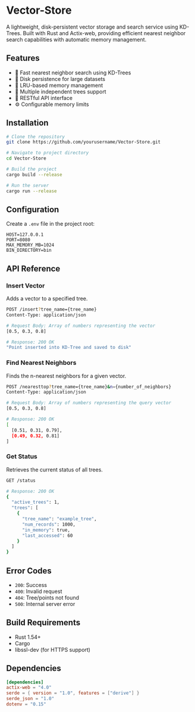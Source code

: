 # Vector-Store

A lightweight, disk-persistent vector storage and search service using KD-Trees. Built with Rust and Actix-web, providing efficient nearest neighbor search capabilities with automatic memory management.

## Features

- 🚀 Fast nearest neighbor search using KD-Trees
- 💾 Disk persistence for large datasets
- 🔄 LRU-based memory management
- 🌲 Multiple independent trees support
- 🔌 RESTful API interface
- ⚙️ Configurable memory limits

## Installation

```bash
# Clone the repository
git clone https://github.com/yourusername/Vector-Store.git

# Navigate to project directory
cd Vector-Store

# Build the project
cargo build --release

# Run the server
cargo run --release
```

## Configuration

Create a `.env` file in the project root:

```env
HOST=127.0.0.1
PORT=8080
MAX_MEMORY_MB=1024
BIN_DIRECTORY=bin
```

## API Reference

### Insert Vector
Adds a vector to a specified tree.

```bash
POST /insert?tree_name={tree_name}
Content-Type: application/json

# Request Body: Array of numbers representing the vector
[0.5, 0.3, 0.8]

# Response: 200 OK
"Point inserted into KD-Tree and saved to disk"
```

### Find Nearest Neighbors
Finds the n-nearest neighbors for a given vector.

```bash
POST /nearesttop?tree_name={tree_name}&n={number_of_neighbors}
Content-Type: application/json

# Request Body: Array of numbers representing the query vector
[0.5, 0.3, 0.8]

# Response: 200 OK
[
  [0.51, 0.31, 0.79],
  [0.49, 0.32, 0.81]
]
```

### Get Status
Retrieves the current status of all trees.

```bash
GET /status

# Response: 200 OK
{
  "active_trees": 1,
  "trees": [
    {
      "tree_name": "example_tree",
      "num_records": 1000,
      "in_memory": true,
      "last_accessed": 60
    }
  ]
}
```

## Error Codes

- `200`: Success
- `400`: Invalid request
- `404`: Tree/points not found
- `500`: Internal server error

## Build Requirements

- Rust 1.54+
- Cargo
- libssl-dev (for HTTPS support)

## Dependencies

```toml
[dependencies]
actix-web = "4.0"
serde = { version = "1.0", features = ["derive"] }
serde_json = "1.0"
dotenv = "0.15"
```


